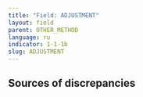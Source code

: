 ```yaml
---
title: "Field: ADJUSTMENT"
layout: field
parent: OTHER_METHOD
language: ru
indicator: 1-1-1b
slug: ADJUSTMENT
---
```

## Sources of discrepancies